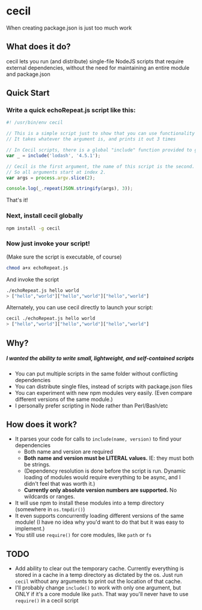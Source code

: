 # cecil
When creating package.json is just too much work

## What does it do?
cecil lets you run (and distribute) single-file NodeJS scripts that require external dependencies, without the need for maintaining an entire module and package.json

## Quick Start
### Write a quick echoRepeat.js script like this:
```js
#! /usr/bin/env cecil

// This is a simple script just to show that you can use functionality from an npm module.
// It takes whatever the argument is, and prints it out 3 times

// In Cecil scripts, there is a global "include" function provided to get npm packages.
var _ = include('lodash', '4.5.1');

// Cecil is the first argument, the name of this script is the second.
// So all arguments start at index 2.
var args = process.argv.slice(2);

console.log(_.repeat(JSON.stringify(args), 3));
```

That's it!

### Next, install cecil globally

```sh
npm install -g cecil
```

### Now just invoke your script!
(Make sure the script is executable, of course)
```sh
chmod a+x echoRepeat.js
```
And invoke the script
```sh
./echoRepeat.js hello world
> ["hello","world"]["hello","world"]["hello","world"]
```

Alternately, you can use cecil directly to launch your script:
```sh
cecil ./echoRepeat.js hello world
> ["hello","world"]["hello","world"]["hello","world"]
```

## Why?
##### I wanted the ability to write small, lightweight, and self-contained scripts
- You can put multiple scripts in the same folder without conflicting dependencies
- You can distribute single files, instead of scripts with package.json files
- You can experiment with new npm modules very easily. (Even compare different versions of the same module.)
- I personally prefer scripting in Node rather than Perl/Bash/etc

## How does it work?
- It parses your code for calls to `include(name, version)` to find your dependencies
  - Both name and version are required
  - **Both name and version must be LITERAL values.** IE: they must both be strings.
  - (Dependency resolution is done before the script is run. Dynamic loading of modules would require everything to be async, and I didn't feel that was worth it.)
  - **Currently only absolute version numbers are supported.** No wildcards or ranges.
- It will use npm to install these modules into a temp directory (somewhere in `os.tmpdir()`)
- It even supports concurrently loading different versions of the same module! (I have no idea why you'd want to do that but it was easy to implement.)
- You still use `require()` for core modules, like `path` or `fs`

## TODO
- Add ability to clear out the temporary cache. Currently everything is stored in a cache in a temp directory as dictated by the os. Just run `cecil` without any arguments to print out the location of that cache.
- I'll probably change `include()` to work with only one argument, but ONLY if it's a core module like `path`. That way you'll never have to use `require()` in a cecil script

